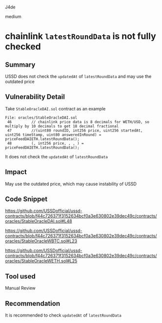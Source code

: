 J4de

medium

# chainlink `latestRoundData` is not fully checked

## Summary

USSD does not check the `updatedAt` of `latestRoundData` and may use the outdated price

## Vulnerability Detail

Take `StableOracleDAI.sol` contract as an example

```solidity
File: oracles/StableOracleDAI.sol
 46         // chainlink price data is 8 decimals for WETH/USD, so multiply by 10 decimals to get 18 decimal fractional
 47         //(uint80 roundID, int256 price, uint256 startedAt, uint256 timeStamp, uint80 answeredInRound) = priceFeedDAIETH.latestRoundData();
 48         (, int256 price, , , ) = priceFeedDAIETH.latestRoundData();
```

It does not check the `updatedAt` of `latestRoundData`

## Impact

May use the outdated price, which may cause instability of USSD

## Code Snippet

https://github.com/USSDofficial/ussd-contracts/blob/f44c726371f3152634bcf0a3e630802e39dec49c/contracts/oracles/StableOracleDAI.sol#L48

https://github.com/USSDofficial/ussd-contracts/blob/f44c726371f3152634bcf0a3e630802e39dec49c/contracts/oracles/StableOracleWBTC.sol#L23

https://github.com/USSDofficial/ussd-contracts/blob/f44c726371f3152634bcf0a3e630802e39dec49c/contracts/oracles/StableOracleWETH.sol#L25

## Tool used

Manual Review

## Recommendation

It is recommended to check `updatedAt` of `latestRoundData`